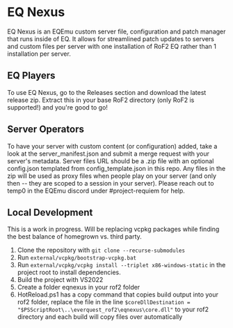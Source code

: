 # EQ Nexus

EQ Nexus is an EQEmu custom server file, configuration and patch manager that runs inside of EQ. It allows for streamlined patch updates to servers and custom files per server with one installation of RoF2 EQ rather than 1 installation per server.

## EQ Players

To use EQ Nexus, go to the Releases section and download the latest release zip. Extract this in your base RoF2 directory (only RoF2 is supported!) and you're good to go!

## Server Operators

To have your server with custom content (or configuration) added, take a look at the server_manifest.json and submit a merge request with your server's metadata. Server files URL should be a .zip file with an optional config.json templated from config_template.json in this repo. Any files in the zip will be used as proxy files when people play on your server (and only then -- they are scoped to a session in your server). Please reach out to temp0 in the EQEmu discord under #project-requiem for help.

## Local Development

This is a work in progress. Will be replacing vcpkg packages while finding the best balance of homegrown vs. third party.

1. Clone the repository with `git clone --recurse-submodules`
2. Run `external/vcpkg/bootstrap-vcpkg.bat`
3. Run `external/vcpkg/vcpkg install --triplet x86-windows-static` in the project root to install dependencies.
4. Build the project with VS2022
5. Create a folder eqnexus in your rof2 folder
5. HotReload.ps1 has a copy command that copies build output into your rof2 folder, replace the file in the line `$coreDllDestination = "$PSScriptRoot\..\everquest_rof2\eqnexus\core.dll"` to your rof2 directory and each build will copy files over automatically
